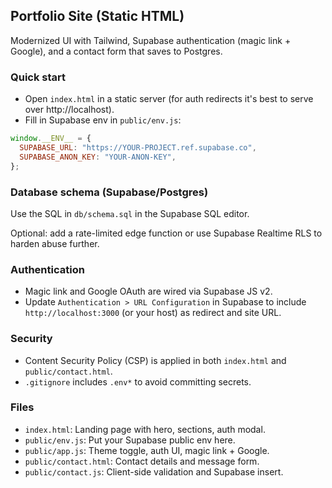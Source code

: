 ## Portfolio Site (Static HTML)

Modernized UI with Tailwind, Supabase authentication (magic link + Google), and a contact form that saves to Postgres.

### Quick start
- Open `index.html` in a static server (for auth redirects it's best to serve over http://localhost).
- Fill in Supabase env in `public/env.js`:

```js
window.__ENV__ = {
  SUPABASE_URL: "https://YOUR-PROJECT.ref.supabase.co",
  SUPABASE_ANON_KEY: "YOUR-ANON-KEY",
};
```

### Database schema (Supabase/Postgres)
Use the SQL in `db/schema.sql` in the Supabase SQL editor.

Optional: add a rate-limited edge function or use Supabase Realtime RLS to harden abuse further.

### Authentication
- Magic link and Google OAuth are wired via Supabase JS v2.
- Update `Authentication > URL Configuration` in Supabase to include `http://localhost:3000` (or your host) as redirect and site URL.

### Security
- Content Security Policy (CSP) is applied in both `index.html` and `public/contact.html`.
- `.gitignore` includes `.env*` to avoid committing secrets.

### Files
- `index.html`: Landing page with hero, sections, auth modal.
- `public/env.js`: Put your Supabase public env here.
- `public/app.js`: Theme toggle, auth UI, magic link + Google.
- `public/contact.html`: Contact details and message form.
- `public/contact.js`: Client-side validation and Supabase insert.

